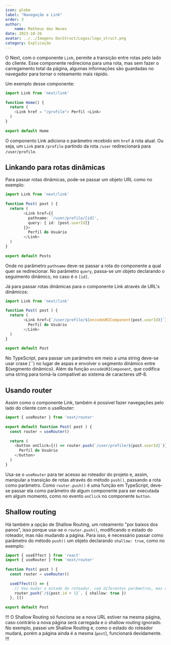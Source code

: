 ```yaml
---
icon: globe
label: "Navegação e Link"
order: 3
author:
    name: Matheus das Neves
date: 2023-10-26
avatar: ../../Imagens DocStruct/Logos/logo_struct.png
category: Explicação
---
```


O Next, com o componente `Link`, permite a transição entre rotas pelo lado do cliente. Esse componente redireciona para uma rota, mas sem fazer o carregamento total da página, algumas informações são guardadas no navegador para tornar o roteamento mais rápido.

Um exemplo desse componente: 

``` ts 
import Link from 'next/link'
 
function Home() {
  return (
    <Link href = "/profile"> Perfil <Link>
  )
}
 
export default Home
```

O componento Link adiciona o parâmetro recebido em `href` à rota atual. Ou seja, um `Link` para `/profile` partindo da rota `/user` redirecionará para `/user/profile`.

## Linkando para rotas dinâmicas

Para passar rotas dinâmicas, pode-se passar um objeto URL como no exemplo:

```ts
import Link from 'next/link'
 
function Post( post ) {
  return (
        <Link href={{
          pathname: '/user/profile/[id]',
          query: { id: [post.userId]}
        }}>
          Perfil do Usuário
        </Link>
  )
}
 
export default Posts
```

Onde no parâmetro `pathname` deve-se passar a rota do componente a qual quer se redirecionar. No parâmetro `query`, passa-se um objeto declarando o seguimento dinâmico, no caso é o `[id]`.

Já para passar rotas dinâmicas para o componente Link através de URL's dinâmicos:

```ts
import Link from 'next/link'
 
function Post( post ) {
  return (
        <Link href={`/user/profile/${encodeURIComponent(post.userId)}`}>
          Perfil do Usuário
        </Link>
  )
}
 
export default Post
```

No TypeScript, para passar um parâmetro em meio a uma string deve-se usar crase (``) no lugar de aspas e envolver o segmento dinâmico entre ${segmento dinâmico}. Além da função `encodeURIComponent`, que codifica uma string para torná-la compatível ao sistema de caracteres utf-8.

## Usando router

Assim como o componente Link, também é possível fazer navegações pelo lado do cliente com o useRouter:

```ts
import { useRouter } from 'next/router'
 
export default function Post( post ) {
  const router = useRouter()
 
  return (
    <button onClick={() => router.push(`/user/profile/${post.userId}`)}>
      Perfil do Usuário
    </button>
  )
}
``` 

Usa-se o `useRouter` para ter acesso ao roteador do projeto e, assim, manipular a transição de rotas através do método `push()`, passando a rota como parâmetro.
Como `router.push()` é uma função em TypeScript, deve-se passar ela como parâmetro de algum componente para ser executada em algum momento, como no evento `onClick` no componente `button`.

## Shallow routing

Há também a opção de Shallow Routing, um roteamento "por baixos dos panos", isso porque usa-se o `router.push()`, modificando o estado do roteador, mas não mudando a página. Para isso, é necessário passar como parâmetro do método `push()` um objeto declarando `shallow: true`, como no exemplo:

```ts 
import { useEffect } from 'react'
import { useRouter } from 'next/router'
 
function Post( post ) {
  const router = useRouter()
 
  useEffect(() => {
    // Vou mudar o estado do roteador, com diferentes parâmetros, mas com o mesmo componente.
    router.push(`/${post.id + 1}`, { shallow: true })
  }, [])
 
export default Post
```

!!!
O Shallow Routing só funciona se a nova URL estiver na mesma página, caso contrário a nova página será carregada e o shallow routing ignorado. No exemplo, passei um Shallow Routing e, como o estado do roteador mudará, porém a página ainda é a mesma (`post`), funcionará devidamente.
!!!